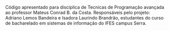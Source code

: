 Código apresentado para disciplica de Tecnicas de Programação avançada ao professor Mateus Conrad B. da Costa.
Responsáveis pelo projeto: Adriano Lemos Bandeira e Isadora Laurindo Brandrão, estudantes do curso de bacharelado em sistemas de informação do IFES campus Serra.
